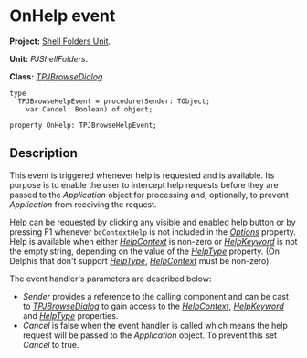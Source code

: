 # OnHelp event #

**Project:** [Shell Folders Unit](ShellFoldersUnit.md).

**Unit:** _PJShellFolders_.

**Class:** _[TPJBrowseDialog](TPJBrowseDialog.md)_

```
type
  TPJBrowseHelpEvent = procedure(Sender: TObject;
    var Cancel: Boolean) of object;

property OnHelp: TPJBrowseHelpEvent;
```

## Description ##

This event is triggered whenever help is requested and is available. Its purpose is to enable the user to intercept help requests before they are passed to the _Application_ object for processing and, optionally, to prevent _Application_ from receiving the request.

Help can be requested by clicking any visible and enabled help button or by pressing F1 whenever `boContextHelp` is not included in the _[Options](TPJBrowseDialogOptions.md)_ property.  Help is available when either _[HelpContext](TPJBrowseDialogHelpContext.md)_ is non-zero or _[HelpKeyword](TPJBrowseDialogHelpKeyword.md)_ is not the empty string, depending on the value of the _[HelpType](TPJBrowseDialogHelpType.md)_ property. (On Delphis that don't support _[HelpType](TPJBrowseDialogHelpType.md)_, _[HelpContext](TPJBrowseDialogHelpContext.md)_ must be non-zero).

The event handler's parameters are described below:

  * _Sender_ provides a reference to the calling component and can be cast to _[TPJBrowseDialog](TPJBrowseDialog.md)_ to gain access to the _[HelpContext](TPJBrowseDialogHelpContext.md)_, _[HelpKeyword](TPJBrowseDialogHelpKeyword.md)_ and _[HelpType](TPJBrowseDialogHelpType.md)_ properties.
  * _Cancel_ is false when the event handler is called which means the help request will be passed to the _Application_ object. To prevent this set _Cancel_ to true.